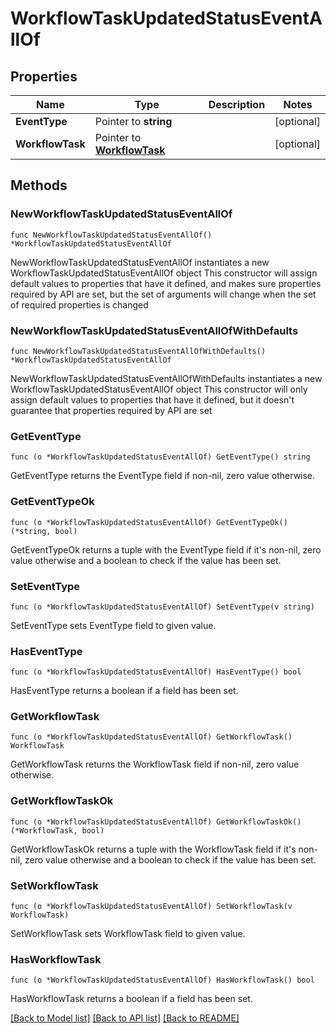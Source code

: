# WorkflowTaskUpdatedStatusEventAllOf

## Properties

Name | Type | Description | Notes
------------ | ------------- | ------------- | -------------
**EventType** | Pointer to **string** |  | [optional] 
**WorkflowTask** | Pointer to [**WorkflowTask**](WorkflowTask.md) |  | [optional] 

## Methods

### NewWorkflowTaskUpdatedStatusEventAllOf

`func NewWorkflowTaskUpdatedStatusEventAllOf() *WorkflowTaskUpdatedStatusEventAllOf`

NewWorkflowTaskUpdatedStatusEventAllOf instantiates a new WorkflowTaskUpdatedStatusEventAllOf object
This constructor will assign default values to properties that have it defined,
and makes sure properties required by API are set, but the set of arguments
will change when the set of required properties is changed

### NewWorkflowTaskUpdatedStatusEventAllOfWithDefaults

`func NewWorkflowTaskUpdatedStatusEventAllOfWithDefaults() *WorkflowTaskUpdatedStatusEventAllOf`

NewWorkflowTaskUpdatedStatusEventAllOfWithDefaults instantiates a new WorkflowTaskUpdatedStatusEventAllOf object
This constructor will only assign default values to properties that have it defined,
but it doesn't guarantee that properties required by API are set

### GetEventType

`func (o *WorkflowTaskUpdatedStatusEventAllOf) GetEventType() string`

GetEventType returns the EventType field if non-nil, zero value otherwise.

### GetEventTypeOk

`func (o *WorkflowTaskUpdatedStatusEventAllOf) GetEventTypeOk() (*string, bool)`

GetEventTypeOk returns a tuple with the EventType field if it's non-nil, zero value otherwise
and a boolean to check if the value has been set.

### SetEventType

`func (o *WorkflowTaskUpdatedStatusEventAllOf) SetEventType(v string)`

SetEventType sets EventType field to given value.

### HasEventType

`func (o *WorkflowTaskUpdatedStatusEventAllOf) HasEventType() bool`

HasEventType returns a boolean if a field has been set.

### GetWorkflowTask

`func (o *WorkflowTaskUpdatedStatusEventAllOf) GetWorkflowTask() WorkflowTask`

GetWorkflowTask returns the WorkflowTask field if non-nil, zero value otherwise.

### GetWorkflowTaskOk

`func (o *WorkflowTaskUpdatedStatusEventAllOf) GetWorkflowTaskOk() (*WorkflowTask, bool)`

GetWorkflowTaskOk returns a tuple with the WorkflowTask field if it's non-nil, zero value otherwise
and a boolean to check if the value has been set.

### SetWorkflowTask

`func (o *WorkflowTaskUpdatedStatusEventAllOf) SetWorkflowTask(v WorkflowTask)`

SetWorkflowTask sets WorkflowTask field to given value.

### HasWorkflowTask

`func (o *WorkflowTaskUpdatedStatusEventAllOf) HasWorkflowTask() bool`

HasWorkflowTask returns a boolean if a field has been set.


[[Back to Model list]](../README.md#documentation-for-models) [[Back to API list]](../README.md#documentation-for-api-endpoints) [[Back to README]](../README.md)


